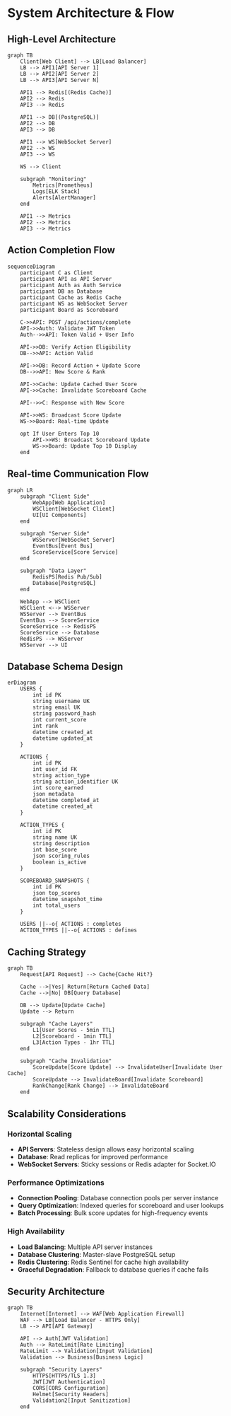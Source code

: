 # System Architecture & Flow

## High-Level Architecture

```mermaid
graph TB
    Client[Web Client] --> LB[Load Balancer]
    LB --> API1[API Server 1]
    LB --> API2[API Server 2]
    LB --> API3[API Server N]
    
    API1 --> Redis[(Redis Cache)]
    API2 --> Redis
    API3 --> Redis
    
    API1 --> DB[(PostgreSQL)]
    API2 --> DB
    API3 --> DB
    
    API1 --> WS[WebSocket Server]
    API2 --> WS
    API3 --> WS
    
    WS --> Client
    
    subgraph "Monitoring"
        Metrics[Prometheus]
        Logs[ELK Stack]
        Alerts[AlertManager]
    end
    
    API1 --> Metrics
    API2 --> Metrics
    API3 --> Metrics
```

## Action Completion Flow

```mermaid
sequenceDiagram
    participant C as Client
    participant API as API Server
    participant Auth as Auth Service
    participant DB as Database
    participant Cache as Redis Cache
    participant WS as WebSocket Server
    participant Board as Scoreboard

    C->>API: POST /api/actions/complete
    API->>Auth: Validate JWT Token
    Auth-->>API: Token Valid + User Info
    
    API->>DB: Verify Action Eligibility
    DB-->>API: Action Valid
    
    API->>DB: Record Action + Update Score
    DB-->>API: New Score & Rank
    
    API->>Cache: Update Cached User Score
    API->>Cache: Invalidate Scoreboard Cache
    
    API-->>C: Response with New Score
    
    API->>WS: Broadcast Score Update
    WS->>Board: Real-time Update
    
    opt If User Enters Top 10
        API->>WS: Broadcast Scoreboard Update
        WS->>Board: Update Top 10 Display
    end
```

## Real-time Communication Flow

```mermaid
graph LR
    subgraph "Client Side"
        WebApp[Web Application]
        WSClient[WebSocket Client]
        UI[UI Components]
    end
    
    subgraph "Server Side"
        WSServer[WebSocket Server]
        EventBus[Event Bus]
        ScoreService[Score Service]
    end
    
    subgraph "Data Layer"
        RedisPS[Redis Pub/Sub]
        Database[PostgreSQL]
    end
    
    WebApp --> WSClient
    WSClient <--> WSServer
    WSServer --> EventBus
    EventBus --> ScoreService
    ScoreService --> RedisPS
    ScoreService --> Database
    RedisPS --> WSServer
    WSServer --> UI
```

## Database Schema Design

```mermaid
erDiagram
    USERS {
        int id PK
        string username UK
        string email UK
        string password_hash
        int current_score
        int rank
        datetime created_at
        datetime updated_at
    }
    
    ACTIONS {
        int id PK
        int user_id FK
        string action_type
        string action_identifier UK
        int score_earned
        json metadata
        datetime completed_at
        datetime created_at
    }
    
    ACTION_TYPES {
        int id PK
        string name UK
        string description
        int base_score
        json scoring_rules
        boolean is_active
    }
    
    SCOREBOARD_SNAPSHOTS {
        int id PK
        json top_scores
        datetime snapshot_time
        int total_users
    }
    
    USERS ||--o{ ACTIONS : completes
    ACTION_TYPES ||--o{ ACTIONS : defines
```

## Caching Strategy

```mermaid
graph TB
    Request[API Request] --> Cache{Cache Hit?}
    
    Cache -->|Yes| Return[Return Cached Data]
    Cache -->|No| DB[Query Database]
    
    DB --> Update[Update Cache]
    Update --> Return
    
    subgraph "Cache Layers"
        L1[User Scores - 5min TTL]
        L2[Scoreboard - 1min TTL]
        L3[Action Types - 1hr TTL]
    end
    
    subgraph "Cache Invalidation"
        ScoreUpdate[Score Update] --> InvalidateUser[Invalidate User Cache]
        ScoreUpdate --> InvalidateBoard[Invalidate Scoreboard]
        RankChange[Rank Change] --> InvalidateBoard
    end
```

## Scalability Considerations

### Horizontal Scaling
- **API Servers**: Stateless design allows easy horizontal scaling
- **Database**: Read replicas for improved performance
- **WebSocket Servers**: Sticky sessions or Redis adapter for Socket.IO

### Performance Optimizations
- **Connection Pooling**: Database connection pools per server instance
- **Query Optimization**: Indexed queries for scoreboard and user lookups
- **Batch Processing**: Bulk score updates for high-frequency events

### High Availability
- **Load Balancing**: Multiple API server instances
- **Database Clustering**: Master-slave PostgreSQL setup
- **Redis Clustering**: Redis Sentinel for cache high availability
- **Graceful Degradation**: Fallback to database queries if cache fails

## Security Architecture

```mermaid
graph TB
    Internet[Internet] --> WAF[Web Application Firewall]
    WAF --> LB[Load Balancer - HTTPS Only]
    LB --> API[API Gateway]
    
    API --> Auth[JWT Validation]
    Auth --> RateLimit[Rate Limiting]
    RateLimit --> Validation[Input Validation]
    Validation --> Business[Business Logic]
    
    subgraph "Security Layers"
        HTTPS[HTTPS/TLS 1.3]
        JWT[JWT Authentication]
        CORS[CORS Configuration]
        Helmet[Security Headers]
        Validation2[Input Sanitization]
    end
```